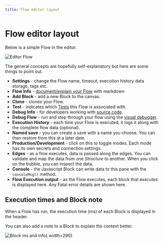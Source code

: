 ```yaml
---
title: Flow editor layout
---
```


# Flow editor layout

Below is a simple Flow in the editor. 

![Editor Flow](/img/flows/flow-editor-explanation.png)

The general concepts are hopefully self-explanatory but here are some things to point out.

- **Settings** - change the Flow name, timeout, execution history data storage, tags etc.
- **Flow Info** - [document/explain your Flow](Flow-documentation) with markdown
- **Add Block** - add a new Block to the canvas.
- **Clone** - clones your Flow.
- **Test** - indicates which [Tests](/user-guide/tests/Tests) this Flow is associated with.
- **Debug Info** - for developers working with [source code](Customisation.md).
- **Debug Flow** - run and step through your flow using the [visual debugger](Debugging.md).
- **Execution History** - each time your Flow is executed, it logs it along with the complete flow data (optional).
- **Named save** - you can create a save with a name you choose. You can then restore from this at a later date.
- **Production/Development** - click on this to toggle modes. Each mode has its own secrets and connection settings.
- **Edges** - as a flow executes, data is passed along the edges. You can validate and map the data from one *Structure* to another. When you click on the bubble, you can inspect the data.
- **Console** - the Javascript Block can write data to this pane with the ```consoleMsg()``` method.
- **Flow Execution output** - as the Flow executes, each block that executes is displayed here. Any Fatal error details are shown here.

## Execution times and Block note
When a Flow has run, the execution time (ms) of each Block is displayed in the header.

You can also add a note to a Block to explain the context better.

![Block ms and info](/img/flows/flow-execution-times.png){ width=290}



